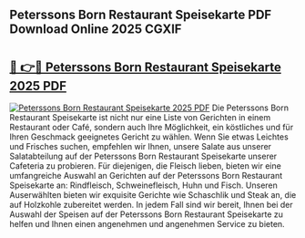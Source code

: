 ## Peterssons Born Restaurant Speisekarte PDF Download Online 2025 CGXIF

# <h2><a href="http://gcav3h.nevu.top/?p=Peterssons+Born+Restaurant+Speisekarte">🔗 👉🔴 Peterssons Born Restaurant Speisekarte 2025 PDF</a></h2>

[![Peterssons Born Restaurant Speisekarte 2025 PDF](https://i.imgur.com/dBaPXMq.png)](http://gcav3h.nevu.top/?p=Peterssons+Born+Restaurant+Speisekarte)
Die Peterssons Born Restaurant Speisekarte ist nicht nur eine Liste von Gerichten in einem Restaurant oder Café, sondern auch Ihre Möglichkeit, ein köstliches und für Ihren Geschmack geeignetes Gericht zu wählen. Wenn Sie etwas Leichtes und Frisches suchen, empfehlen wir Ihnen, unsere Salate aus unserer Salatabteilung auf der Peterssons Born Restaurant Speisekarte unserer Cafeteria zu probieren. Für diejenigen, die Fleisch lieben, bieten wir eine umfangreiche Auswahl an Gerichten auf der Peterssons Born Restaurant Speisekarte an: Rindfleisch, Schweinefleisch, Huhn und Fisch. Unseren Auserwählten bieten wir exquisite Gerichte wie Schaschlik und Steak an, die auf Holzkohle zubereitet werden. In jedem Fall sind wir bereit, Ihnen bei der Auswahl der Speisen auf der Peterssons Born Restaurant Speisekarte zu helfen und Ihnen einen angenehmen und angenehmen Service zu bieten.
